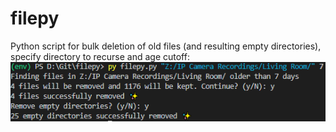# filepy

Python script for bulk deletion of old files (and resulting empty directories), specify directory to recurse and age cutoff:
![Example](https://github.com/jeremy-hicks/filepy/blob/master/docs/images/example.png)
